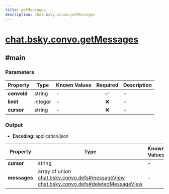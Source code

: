 ```yaml
---
title: getMessages
description: chat.bsky.convo.getMessages
---
```


# [chat.bsky.convo.getMessages](https://github.com/myConsciousness/atproto.dart/blob/main/lexicons/chat/bsky/convo/getMessages.json)

## #main

### Parameters

| Property | Type | Known Values | Required | Description |
| --- | --- | --- | :---: | --- |
| **convoId** | string | - | ✅ | - |
| **limit** | integer | - | ❌ | - |
| **cursor** | string | - | ❌ | - |

### Output

- **Encoding**: application/json

| Property | Type | Known Values | Required | Description |
| --- | --- | --- | :---: | --- |
| **cursor** | string | - | ❌ | - |
| **messages** | array of union<br/>[chat.bsky.convo.defs#messageView](../../../../lexicons/chat/bsky/convo/defs.md#messageview)<br/>[chat.bsky.convo.defs#deletedMessageView](../../../../lexicons/chat/bsky/convo/defs.md#deletedmessageview) | - | ✅ | - |
